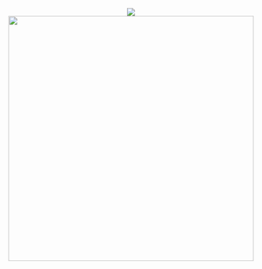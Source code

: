 <div align=center>
  
  <img src="https://skillicons.dev/icons?i=html,css,py,cpp">
  <br>

  <img src="https://github-widgetbox.vercel.app/api/profile?username=idaprofan&data=followers,repositories,stars&theme=darkmode" width=500>
  <br>
  
</p>
